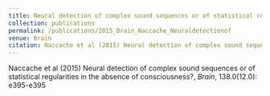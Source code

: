```yaml
---
title: Neural detection of complex sound sequences or of statistical regularities in the absence of consciousness?
collection: publications
permalink: /publications/2015_Brain_Naccache_Neuraldetectionof
venue: Brain
citation: Naccache et al (2015) Neural detection of complex sound sequences or of statistical regularities in the absence of consciousness?, <i>Brain</i>, 138.0(12.0): e395-e395
---
```

Naccache et al (2015) Neural detection of complex sound sequences or of statistical regularities in the absence of consciousness?, <i>Brain</i>, 138.0(12.0): e395-e395
